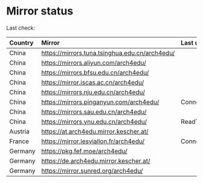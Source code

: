 <script src="./time.js"></script>
# Mirror status
Last check: <script type="text/javascript">localize(1677831929.6662385);</script>

|Country|Mirror|Last update|
|:------|:-----|:----------|
|China|https://mirrors.tuna.tsinghua.edu.cn/arch4edu/|<script type="text/javascript">localize(1677825338);</script>|
|China|https://mirrors.aliyun.com/arch4edu/|<script type="text/javascript">localize(1677738997);</script>|
|China|https://mirrors.bfsu.edu.cn/arch4edu/|<script type="text/javascript">localize(1677782536);</script>|
|China|https://mirror.iscas.ac.cn/arch4edu/|<script type="text/javascript">localize(1677825338);</script>|
|China|https://mirrors.nju.edu.cn/arch4edu/|<script type="text/javascript">localize(1677738997);</script>|
|China|https://mirrors.pinganyun.com/arch4edu/|ConnectionError|
|China|https://mirrors.sau.edu.cn/arch4edu/|<script type="text/javascript">localize(1673850842);</script>|
|China|https://mirrors.ynu.edu.cn/arch4edu/|ReadTimeout|
|Austria|https://at.arch4edu.mirror.kescher.at/|<script type="text/javascript">localize(1677782536);</script>|
|France|https://mirror.lesviallon.fr/arch4edu/|ConnectTimeout|
|Germany|https://pkg.fef.moe/arch4edu/|<script type="text/javascript">localize(1677782536);</script>|
|Germany|https://de.arch4edu.mirror.kescher.at/|<script type="text/javascript">localize(1677782536);</script>|
|Germany|https://mirror.sunred.org/arch4edu/|<script type="text/javascript">localize(1677782536);</script>|

<script src="./tablefilter/tablefilter.js"></script>
<script src="./table.js"></script>